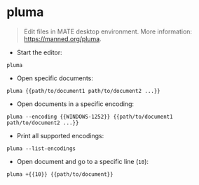 # pluma

> Edit files in MATE desktop environment.
> More information: <https://manned.org/pluma>.

- Start the editor:

`pluma`

- Open specific documents:

`pluma {{path/to/document1 path/to/document2 ...}}`

- Open documents in a specific encoding:

`pluma --encoding {{WINDOWS-1252}} {{path/to/document1 path/to/document2 ...}}`

- Print all supported encodings:

`pluma --list-encodings`

- Open document and go to a specific line (`10`):

`pluma +{{10}} {{path/to/document}}`
